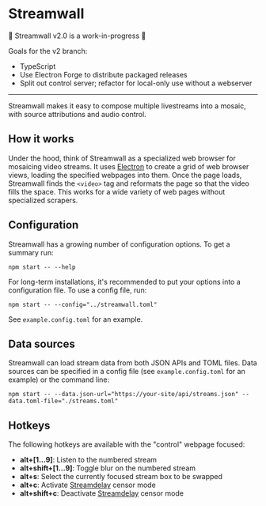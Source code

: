 # Streamwall

:construction: Streamwall v2.0 is a work-in-progress :construction:

Goals for the v2 branch:

- TypeScript
- Use Electron Forge to distribute packaged releases
- Split out control server; refactor for local-only use without a webserver

---

Streamwall makes it easy to compose multiple livestreams into a mosaic, with source attributions and audio control.


## How it works

Under the hood, think of Streamwall as a specialized web browser for mosaicing video streams. It uses [Electron](https://www.electronjs.org) to create a grid of web browser views, loading the specified webpages into them. Once the page loads, Streamwall finds the `<video>` tag and reformats the page so that the video fills the space. This works for a wide variety of web pages without specialized scrapers.


## Configuration

Streamwall has a growing number of configuration options. To get a summary run:

```
npm start -- --help
```

For long-term installations, it's recommended to put your options into a configuration file. To use a config file, run:

```
npm start -- --config="../streamwall.toml"
```

See `example.config.toml` for an example.

## Data sources

Streamwall can load stream data from both JSON APIs and TOML files. Data sources can be specified in a config file (see `example.config.toml` for an example) or the command line:

```
npm start -- --data.json-url="https://your-site/api/streams.json" --data.toml-file="./streams.toml"
```

## Hotkeys

The following hotkeys are available with the "control" webpage focused:

- **alt+[1...9]**: Listen to the numbered stream
- **alt+shift+[1...9]**: Toggle blur on the numbered stream
- **alt+s**: Select the currently focused stream box to be swapped
- **alt+c**: Activate [Streamdelay](https://github.com/chromakode/streamdelay) censor mode
- **alt+shift+c**: Deactivate [Streamdelay](https://github.com/chromakode/streamdelay) censor mode

